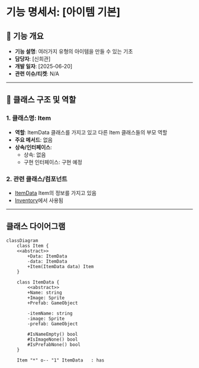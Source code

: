 # 기능 명세서: [아이템 기본]

## 📌 기능 개요
- **기능 설명**: 여러가지 유형의 아이템을 만들 수 있는 기초
- **담당자**: [신희관]
- **개발 일자**: [2025-06-20]
- **관련 이슈/티켓**:  N/A

---

## 🧩 클래스 구조 및 역할

### 1. 클래스명: Item
- **역할**: ItemData 클래스를 가지고 있고 다른 Item 클래스들의 부모 역할
- **주요 메서드**: 없음	
- **상속/인터페이스**:
  - 상속: 없음
  - 구현 인터페이스: 구현 예정

### 2. 관련 클래스/컴포넌트
- [ItemData](https://10-team-project.github.io/docs/%EA%B8%B0%EB%8A%A5%EB%AA%85%EC%84%B8%EC%84%9C/%EC%95%84%EC%9D%B4%ED%85%9C/ItemData/) Item의 정보를 가지고 있음
- [Inventory](https://10-team-project.github.io/docs/%EA%B8%B0%EB%8A%A5%EB%AA%85%EC%84%B8%EC%84%9C/%EC%95%84%EC%9D%B4%ED%85%9C/Invetory/)에서 사용됨

---

## 클래스 다이어그램
```mermaid
classDiagram
	class Item {
	<<abstract>>
		+Data: ItemData
		-data: ItemData
		+Item(ItemData data) Item
	}

	class ItemData {
		<<abstract>>
		+Name: string
		+Image: Sprite
		+Prefab: GameObject
		
		-itemName: string
		-image: Sprite
		-prefab: GameObject	

		#IsNameEmpty() bool
		#IsImageNone() bool
		#IsPrefabNone() bool
	}

	Item "*" o-- "1" ItemData	: has
```